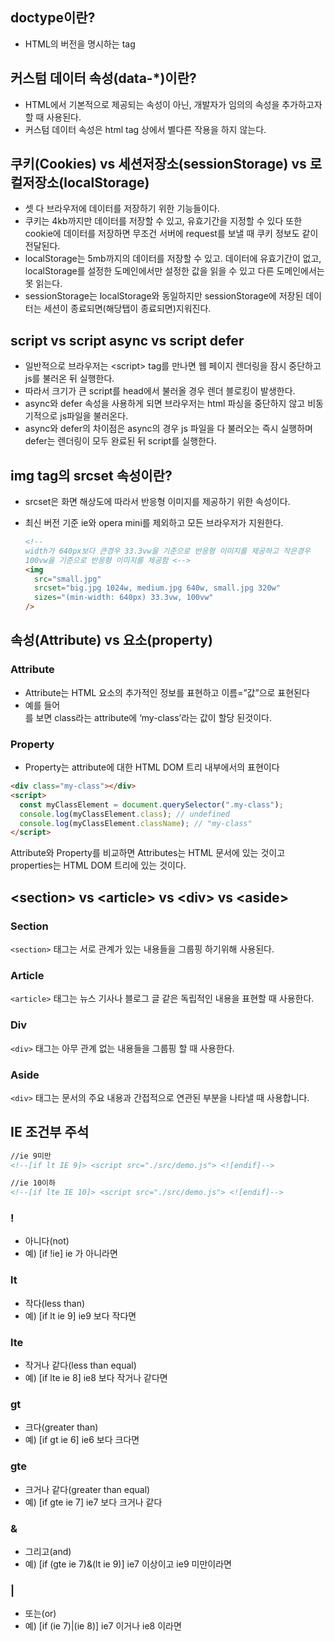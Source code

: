 ## doctype이란?

- HTML의 버전을 명시하는 tag

## 커스텀 데이터 속성(data-\*)이란?

- HTML에서 기본적으로 제공되는 속성이 아닌, 개발자가 임의의 속성을 추가하고자 할 때 사용된다.
- 커스텀 데이터 속성은 html tag 상에서 별다른 작용을 하지 않는다.

## 쿠키(Cookies) vs 세션저장소(sessionStorage) vs 로컬저장소(localStorage)

- 셋 다 브라우저에 데이터를 저장하기 위한 기능들이다.
- 쿠키는 4kb까지만 데이터를 저장할 수 있고, 유효기간을 지정할 수 있다 또한 cookie에 데이터를 저장하면 무조건 서버에 request를 보낼 때 쿠키 정보도 같이 전달된다.
- localStorage는 5mb까지의 데이터를 저장할 수 있고. 데이터에 유효기간이 없고, localStorage를 설정한 도메인에서만 설정한 값을 읽을 수 있고 다른 도메인에서는 못 읽는다.
- sessionStorage는 localStorage와 동일하지만 sessionStorage에 저장된 데이터는 세션이 종료되면(해당탭이 종료되면)지워진다.

## script vs script async vs script defer

- 일반적으로 브라우저는 \<script\> tag를 만나면 웹 페이지 렌더링을 잠시 중단하고 js를 불러온 뒤 실행한다.
- 따라서 크기가 큰 script를 head에서 불러올 경우 렌더 블로킹이 발생한다.
- async와 defer 속성을 사용하게 되면 브라우저는 html 파싱을 중단하지 않고 비동기적으로 js파일을 불러온다.
- async와 defer의 차이점은 async의 경우 js 파일을 다 불러오는 즉시 실행하며 defer는 렌더링이 모두 완료된 뒤 script를 실행한다.

## img tag의 srcset 속성이란?

- srcset은 화면 해상도에 따라서 반응형 이미지를 제공하기 위한 속성이다.
- 최신 버전 기준 ie와 opera mini를 제외하고 모든 브라우저가 지원한다.

  ```html
  <!--
  width가 640px보다 큰경우 33.3vw을 기준으로 반응형 이미지를 제공하고 작은경우
  100vw을 기준으로 반응형 이미지를 제공함 <-->
  <img
    src="small.jpg"
    srcset="big.jpg 1024w, medium.jpg 640w, small.jpg 320w"
    sizes="(min-width: 640px) 33.3vw, 100vw"
  />
  ```

## 속성(Attribute) vs 요소(property)

### Attribute

- Attribute는 HTML 요소의 추가적인 정보를 표현하고 이름=”값”으로 표현된다
- 예를 들어 <div class="my-class"></div> 를 보면 class라는 attribute에 ‘my-class’라는 값이 할당 된것이다.

### Property

- Property는 attribute에 대한 HTML DOM 트리 내부에서의 표현이다

```html
<div class="my-class"></div>
<script>
  const myClassElement = document.querySelector(".my-class");
  console.log(myClassElement.class); // undefined
  console.log(myClassElement.className); // "my-class"
</script>
```

Attribute와 Property를 비교하면 Attributes는 HTML 문서에 있는 것이고 properties는 HTML DOM 트리에 있는 것이다.

## \<section\> vs \<article\> vs \<div\> vs \<aside\>

### Section

`<section>` 태그는 서로 관계가 있는 내용들을 그룹핑 하기위해 사용된다.

### Article

`<article>` 태그는 뉴스 기사나 블로그 글 같은 독립적인 내용을 표현할 때 사용한다.

### Div

`<div>` 태그는 아무 관계 없는 내용들을 그룹핑 할 때 사용한다.

### Aside

`<div>` 태그는 문서의 주요 내용과 간접적으로 연관된 부분을 나타낼 때 사용합니다.

## IE 조건부 주석

```html
//ie 9미만
<!--[if lt IE 9]> <script src="./src/demo.js"> <![endif]-->

//ie 10이하
<!--[if lte IE 10]> <script src="./src/demo.js"> <![endif]-->
```

### !

- 아니다(not)
- 예) [if !ie] ie 가 아니라면

### lt

- 작다(less than)
- 예) [if lt ie 9] ie9 보다 작다면

### lte

- 작거나 같다(less than equal)
- 예) [if lte ie 8] ie8 보다 작거나 같다면

### gt

- 크다(greater than)
- 예) [if gt ie 6] ie6 보다 크다면

### gte

- 크거나 같다(greater than equal)
- 예) [if gte ie 7] ie7 보다 크거나 같다

### &

- 그리고(and)
- 예) [if (gte ie 7)&(lt ie 9)] ie7 이상이고 ie9 미만이라면

### |

- 또는(or)
- 예) [if (ie 7)|(ie 8)] ie7 이거나 ie8 이라면
